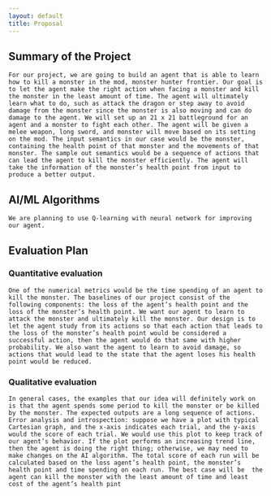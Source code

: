 ```yaml
---
layout: default
title: Proposal
---
```


## Summary of the Project
    For our project, we are going to build an agent that is able to learn how to kill a monster in the mod, monster hunter frontier. Our goal is to let the agent make the right action when facing a monster and kill the monster in the least amount of time. The agent will ultimately learn what to do, such as attack the dragon or step away to avoid damage from the monster since the monster is also moving and can do damage to the agent. We will set up an 21 x 21 battleground for an agent and a monster to fight each other. The agent will be given a melee weapon, long sword, and monster will move based on its setting on the mod. The input semantics in our case would be the monster, containing the health point of that monster and the movements of that monster. The sample out semantics would be a sequence of actions that can lead the agent to kill the monster efficiently. The agent will take the information of the monster’s health point from input to produce a better output.

## AI/ML Algorithms
    We are planning to use Q-learning with neural network for improving our agent.


## Evaluation Plan
### Quantitative evaluation
    One of the numerical metrics would be the time spending of an agent to kill the monster. The baselines of our project consist of the following components: the loss of the agent’s health point and the loss of the monster’s health point. We want our agent to learn to attack the monster and ultimately kill the monster. Our design is to let the agent study from its actions so that each action that leads to the loss of the monster’s health point would be considered a successful action, then the agent would do that same with higher probability. We also want the agent to learn to avoid damage, so actions that would lead to the state that the agent loses his health point would be reduced.

### Qualitative evaluation	
    In general cases, the examples that our idea will definitely work on is that the agent spends some period to kill the monster or be killed by the monster. The expected outputs are a long sequence of actions. Error analysis and introspection: suppose we have a plot with typical Cartesian graph, and the x-axis indicates each trial, and the y-axis would the score of each trial. We would use this plot to keep track of our agent’s behavior. If the plot performs an increasing trend line, then the agent is doing the right thing; otherwise, we may need to make changes on the AI algorithm. The total score of each run will be calculated based on the loss agent’s health point, the monster’s health point and time spending on each run. The best case will be  the agent can kill the monster with the least amount of time and least cost of the agent’s health pint
